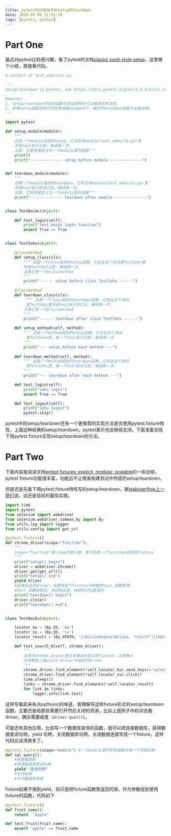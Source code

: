 ```yaml
---
title: pytest测试框架中的setup和tearDown
date: 2018-05-08 21:51:19
tags: [pytest, python]
---
```


# Part One

最近对pytest比较感兴趣，看了pytest的文档[classic xunit-style setup](https://docs.pytest.org/en/3.5.1/xunit_setup.html#classic-xunit-style-setup)，这里做个小结，直接看代码。

``` python
# content of test_websites.py

'''
Setup/teardown in pytest, see https://docs.pytest.org/en/3.5.1/xunit_setup.html

Remarks:
1. setup/teardown的结对函数在测试进程中可以被调用多次的。
2. 如果setup函数在执行时失败或被skipped了，相应的tearDown函数不会被调用。
'''

import pytest

def setup_module(module):
    """
    这是一个module级别的setup，它会在本module(test_website.py)里
    所有test执行之前，被调用一次。
    注意，它是直接定义为一个module里的函数"""
    print()
    print("-------------- setup before module --------------")


def teardown_module(module):
    """
    这是一个module级别的teardown，它会在本module(test_website.py)里
    所有test执行完成之后，被调用一次。
    注意，它是直接定义为一个module里的函数"""
    print("-------------- teardown after module --------------")


class TestBaidu(object):

    def test_login(self):
        print("test baidu login function")
        assert True == True


class TestSohu(object):

    @classmethod
    def setup_class(cls):
        """ 这是一个class级别的setup函数，它会在这个测试类TestSohu里
        所有test执行之前，被调用一次.
        注意它是一个@classmethod
        """
        print("------ setup before class TestSohu ------")

    @classmethod
    def teardown_class(cls):
         """ 这是一个class级别的teardown函数，它会在这个测试
         类TestSohu里所有test执行完之后，被调用一次.
        注意它是一个@classmethod
        """
        print("------ teardown after class TestSohu ------")

    def setup_method(self, method):
        """ 这是一个method级别的setup函数，它会在这个测试
         类TestSohu里，每一个test执行之前，被调用一次.
        """
        print("--- setup before each method ---")
    
    def teardown_method(self, method):
        """ 这是一个method级别的teardown函数，它会在这个测试
         类TestSohu里，每一个test执行之后，被调用一次.
        """
        print("--- teardown after each method ---")

    def test_login(self):
        print("sohu login")
        assert True == True

    def test_logout(self):
        print("sohu logout")
        pytest.skip()

```

pytest中的setup/teardown还有一个更推荐的实现方法是去使用pytest.fixture特性，上面这种经典的setup/teardown，pytest表示也会继续支持。下面准备总结下用pytest.fixture实现setup/teardown的方法。

# Part Two

下面内容是阅读文档[pytest fixtures: explicit, modular, scalable](https://docs.pytest.org/en/latest/fixture.html)的一些总结，pytest fixture功能很丰富，功能远不止用来构建测试中传统的setup/teardown。

但是还是先看下用pytest.fixture特性写的setup/teardown，据[stakoverflow上一哥们](https://stackoverflow.com/a/39401087/2526362)说，这还是目前的最佳实践。

``` python
import time
import pytest
from selenium import webdriver
from selenium.webdriver.common.by import By
from utils.log import logger
from utils.config import get_url

@pytest.fixture()
def chrome_driver(scope="function"):
    """
    scope="function"是scope的默认值，表示这是一个function级别的fixture
    """
    print("setup() begin")
    driver = webdriver.Chrome()
    driver.get(get_url())
    print("setup() end")
    yield driver 
    #这里会返回driver，给使用这个fixture为参数的test_函数使用，
    #test_函数结束后，会回到这里，继续执行后面语句
    print("teardown() begin")
    driver.close()
    print("teardown() end")


class TestBaiDu(object):

    locator_kw = (By.ID, 'kw')
    locator_su = (By.ID, 'su')
    locator_result = (By.XPATH, '//div[contains(@class, "result")]/h3/a')

    def test_search_0(self, chrome_driver):
        """
        这里的chrome_driver是在本模块中定义的fixture，这里输入
        的参数是上面yield driver中返回的driver
        """
        chrome_driver.find_element(*self.locator_kw).send_keys(u'selenium 测试')
        chrome_driver.find_element(*self.locator_su).click()
        time.sleep(2)
        links = chrome_driver.find_elements(*self.locator_result)
        for link in links:
            logger.info(link.text)
```

这样写看起来有点pythonic的味道，我理解写这样fixture形式的setup/teardown函数，主要还是给那些需要打开然后关闭的资源，比如上面例子中的浏览器driver，确实需要收尾（`driver.quit()`）。

可能还有其他应用，比如写一个数据库查询的函数，就可以把连接数据库，获得数据查询句柄，yield 句柄，关闭数据库句柄，关闭数据连接写成一个fixture，这样代码应该清爽多了。

``` python
@pytest.fixture(scope="module") #一个module里的所有函数共用一个句柄实例
def sql_query():
    #连接数据库
    #获得数据库查询句柄
    yield "查询句柄"
    #关闭句柄
    #关闭数据库连接
```

fixture如果不用到yield，则只是把fixture函数里返回的值，作为参数给到使用fixture的函数，代码如下

``` python
@pytest.fixture()
def fruit_name():
    return  "apple"

def test_fruit(fruit_name):
    assert "apple" == fruit_name

```

